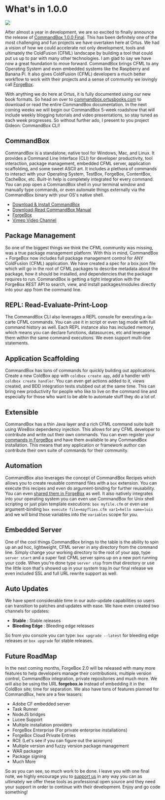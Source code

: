 # What's in 1.0.0

![](https://www.ortussolutions.com/__media/commandbox-185-logo.png)

After almost a year in development, we are so excited to finally announce the release of [CommandBox 1.0.0 Final](https://www.ortussolutions.com/products/commandbox).  This has been definitely one of the most challenging and fun projects we have overtaken here at Ortus.  We had a vision of how we could accelerate not only development, tools and ultimately the ColdFusion \(CFML\) landscape by building a tool that could put us up to par with many other technologies.  I am glad to say we have now a great foundation to move forward.  CommandBox brings CFML to any Operating System and even embedded systems like the Raspberry and Banana Pi.  It also gives ColdFusion \(CFML\) developers a much better workflow to work with their projects and a sense of community we lovingly call [ForgeBox](http://www.coldbox.org/forgebox).  

With anything we do here at Ortus, it is fully documented using our new book formats.  So head on over to [commandbox.ortusbooks.com](http://commandbox.ortusbooks.com/) to download or read the entire CommandBox documentation.  In the next coming weeks we will begin our CommandBox 5-week roadshow that will include weekly blogging tutorials and video presentations, so stay tuned as each week progresses.  So without further ado, I present to you project Gideon: CommandBox CLI!

## CommandBox

CommandBox is a standalone, native tool for Windows, Mac, and Linux.  It provides a Command Line Interface \(CLI\) for developer productivity, tool interaction, package management, embedded CFML server, application scaffolding, and some sweet ASCII art.  It includes a plethora of commands to interact with your Operating System, TestBox, ForgeBox, ContentBox, CacheBox, etc.  Built-in help is completely integrated for every command.  You can pop open a CommandBox shell in your terminal window and manually type commands, or even automate things externally via the CommandBox binary with your OS's native shell.  

* [Download & Install CommandBox](https://www.ortussolutions.com/products/commandbox)
* [Download-Read CommandBox Manual](http://commandbox.ortusbooks.com/)
* [ForgeBox](http://www.coldbox.org/forgeBox)
* [Vimeo Video Channel](https://vimeo.com/channels/commandbox)

## Package Management

So one of the biggest things we think the CFML community was missing, was a true package management platform.  With this in mind, CommandBox + ForgeBox now includes full package management control for ANY ColdFusion \(CFML\) application.  We have created a spec for a box.json file which will go in the root of CFML packages to describe metadata about the package, how it should be installed, and dependencies that the package requires to run.  CommandBox is getting a tight integration with the ForgeBox REST API to search, view, and install packages/modules directly into your app from the command line.

## REPL: Read-Evaluate-Print-Loop

The CommandBox CLI also leverages a REPL console for executing a-la-carte CFML commands. You can use it in script or even tag mode with full command history as well. Each REPL instance also has included memory, which means you can declare functions, datasources, etc and leverage them within the same command executions. We even support multi-line statements.

## Application Scaffolding

CommandBox has tons of commands for quickly building out applications.  Create a new ColdBox app with `coldbox create app`, add a handler with `coldbox create handler`.  You can even get actions added to it, views created, and BDD integration tests stubbed out at the same time.  This can bring new productivity for people who like to live on the command line and especially for those who want to be able to automate stuff they do a lot of.

## Extensible

CommandBox has a thin Java layer and a rich CFML command suite built using WireBox dependency injection. This allows for any CFML developer to contribute and write out their own commands. You can even register your [commands in ForgeBox](http://www.coldbox.org/forgebox/type/commandbox-commands) and have them available to any CommandBox installation. This means that any application or framework author can contribute their own suite of commands for their community.

## Automation

CommandBox also leverages the concept of CommandBox Recipes which allows you to create reusable command files with a `box` extension. You can execute this recipes and even do argument-binding for further reusability. You can even [shared them in ForgeBox](http://www.coldbox.org/forgebox/type/commandbox-recipes) as well.  It also natively integrates into your operating system you can even use CommandBox for Unix shell scripting or just plain template executions: `box myfile.cfm` or even use argument-binding `box execute file=mayflies.cfm var1=hello name=luis` and we will bind those variables into the `variables` scope for you.

## Embedded Server

One of the cool things CommandBox brings to the table is the ability to spin up an ad hoc, lightweight, CFML server in any directory from the command line.  Simply change your working directory to the root of your app, type `server start` and a super fast CFML server spins up on a new port running your code.  When you're done type `server stop` from that directory or use the little icon that's showed up in your system tray.In our final release we even included SSL and full URL rewrite support as well.

## Auto Updates

We have spent considerable time in our auto-update capabilities so users can transition to patches and updates with ease. We have even created two channels for updates:

* **Stable** : Stable releases
* **Bleeding Edge** : Bleeding edge releases

So from you console you can type: `box upgrade --latest` for bleeding edge releases or `box upgrade` for stable releases.

## Future RoadMap

In the next coming months, ForgeBox 2.0 will be released with many more features to help developers manage their contributions, multiple version control, CommandBox integration, private repositories and much more.  We will also be using the URL **forgebox.io** instead of embedding it in the ColdBox site; time for separation.  We also have tons of features planned for CommandBox, here are a few teasers:

* Adobe CF embedded server
* Task Runner
* NodeJS bridges
* Lucee Support
* Multiple installation providers
* ForgeBox Enterprise \(For private enterprise installations\)
* ForgeBox Cloud Private Entries
* RCE \(Let's see if you can figure out the acronym\)
* Multiple version and fuzzy version package management
* WAR packager
* Package signing
* Much More

So as you can see, so much work to be done.  I leave you with one final note, we highly encourage you to [support us](https://www.ortussolutions.com/services) in any way you can as ultimately we offer these tools as professional open source and they need your support in order to continue with their development.  Enjoy and go code something!

